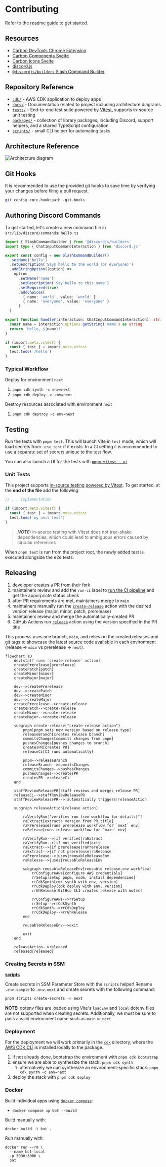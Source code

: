 # Contributing

Refer to the [readme guide](./README.md#getting-started) to get started.

## Resources

- [Carbon DevTools Chrome Extension](https://chrome.google.com/webstore/detail/carbon-devtools/oejjaglcafcolafkjecfkoojgnpfpgca)
- [Carbon Components Svelte](https://carbon-components-svelte.onrender.com/)
- [Carbon Icons Svelte](https://carbon-icons-svelte.onrender.com/)
- [discord.js](https://discord.js.org/#/docs/discord.js/main/general/welcome)
- [`@discordjs/builders` Slash Command Builder](https://github.com/discordjs/discord.js/blob/main/packages/builders/docs/examples/Slash%20Command%20Builders.md)

## Repository Reference

- [`cdk/`](./cdk) - AWS CDK application to deploy apps
- [`docs/`](./docs) - Documentation related to project including architecture diagrams
- [`tests/`](./tests) - End-to-end test suite powered by [Vitest](https://vitest.dev/), supports in-source unit testing
- [`packages/`](./packages) - collection of library packages, including Discord, support helpers, and a shared TypeScript configuration
- [`scripts/`](./scripts) - small CLI helper for automating tasks

## Architecture Reference

![Architecture diagram](./docs/architecture-diagram-0.7.0.png)

## Git Hooks

It is recommended to use the provided git hooks to save time by verifying your changes before filing a pull request.

```bash
git config core.hookspath .git-hooks
```

## Authoring Discord Commands

To get started, let's create a new command file in `src/lib/discord/commands`: `hello.ts`

```ts
import { SlashCommandBuilder } from '@discordjs/builders'
import type { ChatInputCommandInteraction } from 'discord.js'

export const config = new SlashCommandBuilder()
  .setName('hello')
  .setDescription('Says hello to the world (or everyone)')
  .addStringOption((option) =>
    option
      .setName('name')
      .setDescription('Say hello to this name')
      .setRequired(true)
      .addChoices(
        { name: 'world', value: 'world' }
        { name: 'everyone', value: 'everyone' }
      )
  )

export function handler(interaction: ChatInputCommandInteraction): string {
  const name = interaction.options.getString('name') as string
  return `Hello, ${name}!`
}

if (import.meta.vitest) {
  const { test } = import.meta.vitest
  test.todo('/hello')
}
```

<!-- ```ts
import { createCommand, createOption } from '$discord'

const name = createOption({
  name: 'name',
  description: 'The name of the user to greet.',
  required: true,
  choices: ['world', 'everyone'],
})

export default createCommand({
  name: 'hello',
  description: 'Say hello',
  options: [name],
  handler: (context) => {
    const [name] = context.data.options
    return `hello ${name.value}`
  },
})
``` -->

### Typical Workflow

Deploy for environment `next`

1. `pnpm cdk synth -c env=next`
2. `pnpm cdk deploy -c env=next`

Destroy resources associated with environment `next`

1. `pnpm cdk destroy -c env=next`

## Testing

Run the tests with `pnpm test`. This will launch Vite in `test` mode, which will load secrets from `.env.test` if it exists. In a CI setting it is recommended to use a separate set of secrets unique to the test flow.

You can also launch a UI for the tests with [`pnpm vitest --ui`](https://vitest.dev/guide/ui.html#vitest-ui)

### Unit Tests

This project supports [in-source testing powered by Vitest](https://vitest.dev/guide/in-source.html). To get started, at the **end of the file** add the following:

```ts
// ... implementation

if (import.meta.vitest) {
  const { test } = import.meta.vitest
  test.todo('my unit test')
}
```

> **_NOTE:_** in-source testing with Vitest does not tree-shake dependencies, which could lead to ambiguous errors caused by circular references

When `pnpm test` is run from the project root, the newly added test is executed alongside the e2e tests.

## Releasing

1. developer creates a PR from their fork
2. maintainers review and add the `run-ci` label to [run the CI pipeline](./.github/workflows/ci.yml) and get the apporpriate status check
3. after PR requirements are met, maintainers merge to `main`
4. maintainers manually run the [`create-release`](./.github/workflows/create-release.yml) action with the desired version release (major, minor, patch, prerelease)
5. maintainers review and merge the automatically-created PR
6. GitHub Actions run [`release`](./.github/workflows/release.yml) action using the version specified in the PR title

This process uses one branch, `main`, and relies on the created releases and git tags to showcase the latest source code available in each environment (release -> `main` vs prerelease -> `next`).

```mermaid
flowchart TD
    dev[staff runs `create-release` action]
    createPrerelease[prerelease]
    createPatch[patch]
    createMinor[minor]
    createMajor[major]

    dev-->createPrerelease
    dev-->createPatch
    dev-->createMinor
    dev-->createMajor
    createPrerelease-->create-release
    createPatch-->create-release
    createMinor-->create-release
    createMajor-->create-release

    subgraph create-release["create-release action"]
        pnpm[pnpm sets new version based on release type]
        releaseBranch[creates release branch]
        commitsChanges[commits changes from pnpm]
        pushesChanges[pushes changes to branch]
        createsPR[creates PR]
        releaseCi[CI runs automatically]

        pnpm-->releaseBranch
        releaseBranch-->commitsChanges
        commitsChanges-->pushesChanges
        pushesChanges-->createsPR
        createsPR-->releaseCi
    end

    staffReviewReleasePR[staff reviews and merges release PR]
    releaseCi-->staffReviewReleasePR
    staffReviewReleasePR-->|automatically triggers|releaseAction

    subgraph releaseAction[release action]

        raVerifyRun["verifies run (see workflow for details)"]
        raExtract[extracts version from PR title]
        raPrerelease[runs prerelease workflow for `next` env]
        raRelease[runs release workflow for `main` env]

        raVerifyRun-->|if verified|raExtract
        raVerifyRun-->|if not verified|exit
        raExtract-->|if prerelease|raPrerelease
        raExtract-->|if not prerelease|raRelease
        raPrerelease-->|uses|reusableReleaseEnv
        raRelease-->|uses|reusableReleaseEnv

        subgraph reusableReleaseEnv[reusable release-env workflow]
            rrConfigureAws[configure AWS credentials]
            rrSetup[setup pnpm, node, install dependencies]
            rrCdkSynth[cdk synth with env, version]
            rrCdkDeploy[cdk deploy with env, version]
            rrGhRelease[GitHub CLI creates release with notes]

            rrConfigureAws-->rrSetup
            rrSetup-->rrCdkSynth
            rrCdkSynth-->rrCdkDeploy
            rrCdkDeploy-->rrGhRelease
        end

        reusableReleaseEnv-->exit

        exit
    end

    releaseAction-->released
    released[released]
```

### Creating Secrets in SSM

**[scripts](./packages/scripts)**

Create secrets in SSM Parameter Store with the `scripts` helper! Rename `.env.sample` to `.env.next` and create secrets with the following command:

```bash
pnpm scripts create-secrets -e next
```

**NOTE:** dotenv files are loaded using Vite's `loadEnv` and `local` dotenv files are not supported when creating secrets. Additionally, we must be sure to pass a valid environment name such as `main` or `next`

### Deployment

For the deployment we will work primarily in the [`cdk`](./cdk) directory, where the [AWS CDK CLI](https://www.npmjs.com/package/aws-cdk) is installed locally to the package.

1. if not already done, bootstrap the environment with `pnpm cdk bootstrap`
2. ensure we are able to synthesize the stack: `pnpm cdk synth`
   1. alternatively we can synthesize an environment-specific stack: `pnpm cdk synth -c env=next`
3. deploy the stack with `pnpm cdk deploy`

### Docker

Build individual apps using [`docker compose`](https://docs.docker.com/compose/):

- `docker compose up bot --build`

Build manually with:

```shell
docker build -t bot .
```

Run manually with:

```shell
docker run --rm \
  --name bot-local
  -p 3000:3000 \
  bot
```

